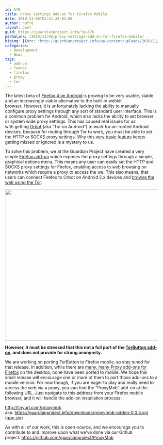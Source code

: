 ```yaml
---
id: 576
title: Proxy Settings Add-on for Firefox Mobile
date: 2010-11-08T03:43:24-04:00
author: n8fr8
layout: post
guid: https://guardianproject.info/?p=576
permalink: /2010/11/08/proxy-settings-add-on-for-firefox-mobile/
bigimg: [{src: "http://guardianproject.info/wp-content/uploads/2010/11/fennecoptions.png",}]
categories:
  - Development
  - News
tags:
  - add-on
  - fennec
  - firefox
  - proxy
  - tor
---
```

The latest beta of [Firefox 4 on Android](http://www.mozilla.com/en-US/mobile/) is proving to be very usable, stable and an increasingly viable alternative to the built-in webkit browser. However, it is unfortunately lacking the ability to manually configure proxy settings through any sort of standard user interface. This is a common problem for Android, which also lacks the ability to set browser or system wide proxy settings. This has caused real issues for us with getting [Orbot](https://guardianproject.info/apps/orbot) (aka “Tor on Android”) to work for un-rooted Android devices, because for routing through Tor to work, you must be able to set the HTTP or SOCKS proxy settings. Why this [very basic feature](http://code.google.com/p/android/issues/detail?id=1273) keeps getting missed or ignored is a mystery to us.

To solve this problem, we at the Guardian Project have created a very simple [Firefox add-on](https://addons.mozilla.org/en-US/firefox/?browse=featured) which exposes the proxy settings through a simple, graphical options menu. This means any user can easily set the HTTP and SOCKS proxy settings for Firefox, enabling access to web browsing on networks which require a proxy to access the we. This also means, that users can connect Firefox to Orbot on Android 2.x devices and [browse the web using the Tor](https://torproject.org).

[<img class="size-full wp-image-579 alignnone" title="fennecoptions" src="https://guardianproject.info/wp-content/uploads/2010/11/fennecoptions.png" alt="" width="792" height="499" srcset="https://guardianproject.info/wp-content/uploads/2010/11/fennecoptions.png 792w, https://guardianproject.info/wp-content/uploads/2010/11/fennecoptions-300x189.png 300w" sizes="(max-width: 792px) 100vw, 792px" />](https://guardianproject.info/wp-content/uploads/2010/11/fennecoptions.png)

**However, it must be stressed that this not a full port of the [TorButton add-on](http://www.torproject.org/torbutton/index.html.en), and does not provide for strong anonymity.**

We are working on porting TorButton to Firefox mobile, so stay tuned for that release. In addition, while there are [many, many Proxy add-ons for Firefox](https://addons.mozilla.org/en-US/firefox/search/?q=proxy&cat=all&lver=any&pid=1&sort=&pp=20&lup=&advanced=) on the desktop, none have been ported to mobile. We hope this small release will encourage one or more of them to port those add-ons to a mobile version. For now though, if you are eager to play and really need to access the web via a proxy, you can find the “ProxyMob” add-on at the following URL. Just navigate to this address from your Firefox mobile browser, and it will handle the add-on installation process:

<http://tinyurl.com/proxymob>  
aka: <https://guardianproject.info/downloads/proxymob-addon-0.0.5.xpi> ([gpg sig](https://guardianproject.info/downloads/proxymob-addon-0.0.5.xpi.asc))

As with all of our work, this is open-source, and we encourage you to contribute to and improve upon what we’ve done via our Github project: <https://github.com/guardianproject/ProxyMob>